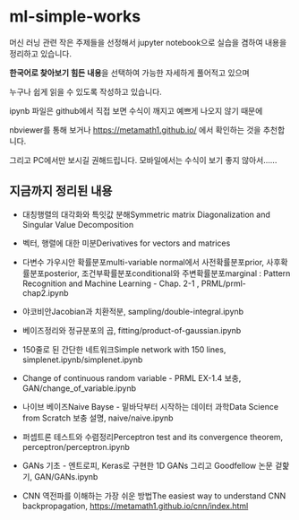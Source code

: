 # ml-simple-works

머신 러닝 관련 작은 주제들을 선정해서 jupyter notebook으로 실습을 겸하여 내용을 정리하고 있습니다.

**한국어로 찾아보기 힘든 내용**을 선택하여 가능한 자세하게 풀어적고 있으며 

누구나 쉽게 읽을 수 있도록 작성하고 있습니다.

ipynb 파일은 github에서 직접 보면 수식이 깨지고 예쁘게 나오지 않기 때문에

nbviewer를 통해 보거나 https://metamath1.github.io/ 에서 확인하는 것을 추천합니다.

그리고 PC에서만 보시길 권해드립니다. 모바일에서는 수식이 보기 좋지 않아서......


## 지금까지 정리된 내용

- 대칭행렬의 대각화와 특잇값 분해Symmetric matrix Diagonalization and Singular Value Decomposition

- 벡터, 행렬에 대한 미분Derivatives for vectors and matrices

- 다변수 가우시안 확률분포multi-variable normal에서 사전확률분포prior, 사후확률분포posterior, 조건부확률분포conditional와 주변확률분포marginal : Pattern Recognition and Machine Learning - Chap. 2-1 , PRML/prml-chap2.ipynb

- 야코비안Jacobian과 치환적분, sampling/double-integral.ipynb

- 베이즈정리와 정규분포의 곱, fitting/product-of-gaussian.ipynb

- 150줄로 된 간단한 네트워크Simple network with 150 lines, simplenet.ipynb/simplenet.ipynb

- Change of continuous random variable - PRML EX-1.4 보충, GAN/change_of_variable.ipynb

- 나이브 베이즈Naive Bayse - 밑바닥부터 시작하는 데이터 과학Data Science from Scratch 보충 설명, naive/naive.ipynb

- 퍼셉트론 테스트와 수렴정리Perceptron test and its convergence theorem, perceptron/perceptron.ipynb

- GANs 기초 - 엔트로피, Keras로 구현한 1D GANs 그리고 Goodfellow 논문 겉핥기, GAN/GANs.ipynb

- CNN 역전파를 이해하는 가장 쉬운 방법The easiest way to understand CNN backpropagation, https://metamath1.github.io/cnn/index.html
